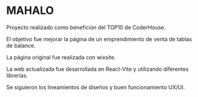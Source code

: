 # MAHALO

Proyecto realizado como benefición del TOP10 de CoderHouse.

El objetivo fue mejorar la página de un emprendimiento de venta de tablas de balance.

La página original fue realizada con wixsite.

La web actualizada fue desarrollada en React-Vite y utilizando diferentes librerías. 

Se siguieron los lineamientos de diseños y buen funcionamiento UX/UI.

